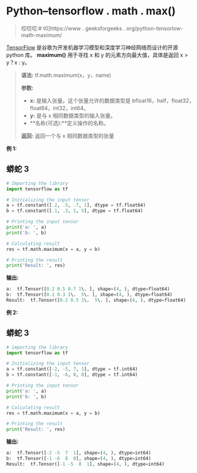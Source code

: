 # Python–tensorflow . math . max()

> 哎哎哎:# t0]https://www . geeksforgeeks . org/python-tensorlow-math-maximum/

[TensorFlow](https://www.geeksforgeeks.org/introduction-to-tensorflow/) 是谷歌为开发机器学习模型和深度学习神经网络而设计的开源 python 库。 **maximum()** 用于寻找 x 和 y 的元素方向最大值，具体是返回 x > y？x : y。

> **语法:** tf.math.maximum(x，y，name)
> 
> **参数:**
> 
> *   **x:** 是输入张量。这个张量允许的数据类型是 bfloat16，half，float32，float64，int32，int64。
> *   **y:** 是与 x 相同数据类型的输入张量。
> *   **名称(可选):**定义操作的名称。
> 
> **返回:**
> 返回一个与 x 相同数据类型的张量

**例 1:**

## 蟒蛇 3

```py
# Importing the library
import tensorflow as tf

# Initializing the input tensor
a = tf.constant([.2, .5, .7, 1], dtype = tf.float64)
b = tf.constant([.1, .3, 1, 5], dtype = tf.float64)

# Printing the input tensor
print('a: ', a)
print('b: ', b)

# Calculating result
res = tf.math.maximum(x = a, y = b)

# Printing the result
print('Result: ', res)
```

**输出:**

```py
a:  tf.Tensor([0.2 0.5 0.7 1\. ], shape=(4, ), dtype=float64)
b:  tf.Tensor([0.1 0.3 1\.  5\. ], shape=(4, ), dtype=float64)
Result:  tf.Tensor([0.2 0.5 1\.  5\. ], shape=(4, ), dtype=float64)

```

**例 2:**

## 蟒蛇 3

```py
# importing the library
import tensorflow as tf

# Initializing the input tensor
a = tf.constant([-2, -5, 7, 1], dtype = tf.int64)
b = tf.constant([-1, -6, 8, 0], dtype = tf.int64)

# Printing the input tensor
print('a: ', a)
print('b: ', b)

# Calculating result
res = tf.math.maximum(x = a, y = b)

# Printing the result
print('Result: ', res)
```

**输出:**

```py
a:  tf.Tensor([-2 -5  7  1], shape=(4, ), dtype=int64)
b:  tf.Tensor([-1 -6  8  0], shape=(4, ), dtype=int64)
Result:  tf.Tensor([-1 -5  8  1], shape=(4, ), dtype=int64)

```